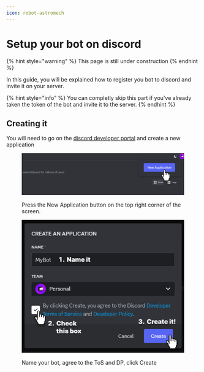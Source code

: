 ```yaml
---
icon: robot-astromech
---
```


# Setup your bot on discord

{% hint style="warning" %}
This page is still under construction
{% endhint %}

In this guide, you will be explained how to register you bot to discord and invite it on your server.

{% hint style="info" %}
You can completly skip this part if you've already taken the token of the bot and invite it to the server.
{% endhint %}

## Creating it

You will need to go on the [discord developer portal](https://discord.com/developers/applications) and create a new application

<figure><img src="../../.gitbook/assets/step_1_setupbot.png" alt=""><figcaption><p>Press the New Application button on the top right corner of the screen.</p></figcaption></figure>

<figure><img src="../../.gitbook/assets/step_2_setupbot.png" alt=""><figcaption><p>Name your bot, agree to the ToS and DP, click Create</p></figcaption></figure>
